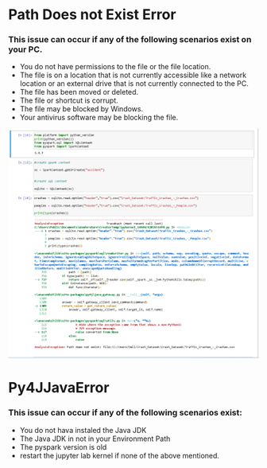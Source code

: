 # Path Does not Exist Error


### This issue can occur if any of the following scenarios exist on your PC.

- You do not have permissions to the file or the file location.
- The file is on a location that is not currently accessible like a network location or an external drive that is not currently connected to the PC.
- The file has been moved or deleted.
- The file or shortcut is corrupt.
- The file may be blocked by Windows.
- Your antivirus software may be blocking the file.

![This is an image](unnamed.png)  

# Py4JJavaError

### This issue can occur if any of the following scenarios exist:
- You do not hava instaled the Java JDK
- The Java JDK in not in your Environment Path
- The pyspark version is old
- restart the jupyter lab kernel if none of the above mentioned. 


